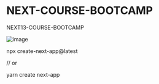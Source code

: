 # NEXT-COURSE-BOOTCAMP
NEXT13-COURSE-BOOTCAMP

![image](https://github.com/mukhriddin-dev/NEXT-COURSE-BOOTCAMP/assets/66181316/1005ca2e-5c42-4442-94cf-9ebf2542104f)


npx create-next-app@latest

// or

yarn create next-app
